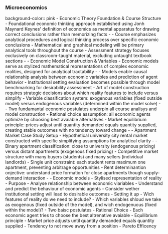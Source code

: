 ### Microeconomics
background-color:: pink
	- Economic Theory Foundation & Course Structure
		- Foundational economic thinking approach established using Jonh Maynard Keynes' definition of economics as mental apparatus for drawing correct conclusions rather than memorizing facts
			-
			- Course emphasizes analytical procedures and logical thinking process over specific economic conclusions
			- Mathematical and graphical modeling will be primary analytical tools throughout the course
			- Assessment strategy focuses exclusively on classroom-taught material, excluding untaught textbook sections
	-
	- Economic Model Construction & Variables
		- Economic models serve as stylized mathematical representations of complex economic realities, designed for analytical tractability
			-
			- Models enable causal relationship analysis between economic variables and prediction of agent behavior
			- Institutional setting evaluation becomes possible through model benchmarking for desirability assessment
			- Art of model construction requires strategic decisions about which reality features to include versus simplify
			- Variable classification system: exogenous variables (fixed outside model) versus endogenous variables (determined within the model solve)
	-
	- Two fundamantal economic postulates underpin all course analisys and model construction
		- Rational choice assumption: all economic agents optimize by choosing best avaiable alternatives
		- Market equilibrium principle: prices adjust until quantity demanded equals quantity supplied, creating stable outcomes with no tendency toward change
	-
	- Apartment Market Case Study Setup
		- Hypothetical university city rental market constructed with specific simplifying assumptions for analytical clarity
			-
			- Binary apartment classification: close to university (endogenous pricing) versus distant apartments (exogenous fixed pricing)
			- Competitive market structure with many buyers (students) and many  sellers (individual landlords)
			- Single unit constraint: each student rents maximum one apartment, preventing arbitrage opportunities
			- Rent determinantion onjective: understand price formation for close apartments though supply-demand interaction
	-
	- Economic models
		- Stylised representation of reality
			- Purpose
				- Analyse relationship between economic viariables
				- Understand and predict the behaviour of economic agents
				- Consider wether institutional setting will lead to desirable outcomes
			- Setting it up
				- Wich features of reality do we need to include?
				- Which variables shloud we take as exogenous (fixed outside of the model), and wich endogenuous (fixed within the model)?
			- Two baisc postulates
				- Rational Choice
					- Each economic agent tries to choose the best altrenative avaiable
				- Equilibrium principle
					- Market price adjusts until quantity demanded equals quantity supplied
					- Tendency to not move away from a position
				- Pareto Efficency